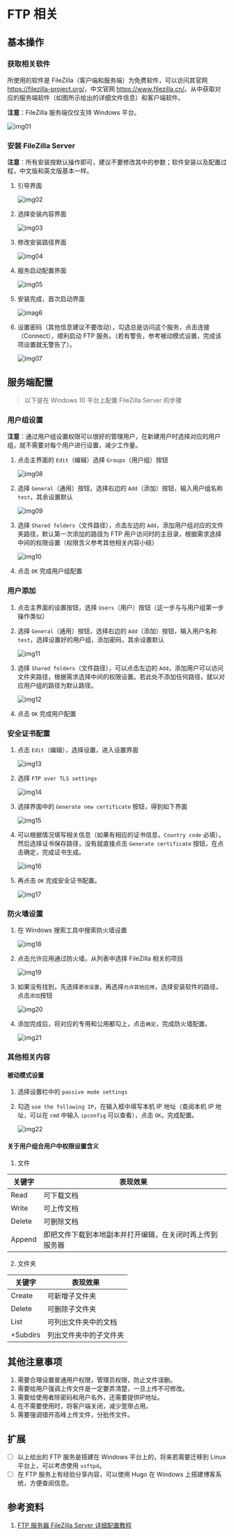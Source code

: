 # FTP 相关

## 基本操作

### 获取相关软件

所使用的软件是 FileZilla（客户端和服务端）为免费软件，可以访问其官网 <https://filezilla-project.org/>，中文官网 <https://www.filezilla.cn/>。从中获取对应的服务端软件（如图所示给出的详细文件信息）和客户端软件。

**注意**：FileZilla 服务端仅仅支持 Windows 平台。

![img01](https://raw.githubusercontent.com/NPUSCG/ImageCDN-Storage/master/2020/06/17/FTP-Manual-01.png)

### 安装 FileZilla Server

**注意**：所有安装按默认操作即可，建议不要修改其中的参数；软件安装以及配置过程，中文版和英文版基本一样。

1. 引导界面

   ![img02](https://raw.githubusercontent.com/NPUSCG/ImageCDN-Storage/master/2020/06/17/FTP-Manual-02.png)

2. 选择安装内容界面

   ![img03](https://raw.githubusercontent.com/NPUSCG/ImageCDN-Storage/master/2020/06/17/FTP-Manual-03.png)

3. 修改安装路径界面

   ![img04](https://raw.githubusercontent.com/NPUSCG/ImageCDN-Storage/master/2020/06/17/FTP-Manual-04.png)

4. 服务启动配置界面

   ![img05](https://raw.githubusercontent.com/NPUSCG/ImageCDN-Storage/master/2020/06/17/FTP-Manual-05.png)

5. 安装完成，首次启动界面

   ![imag6](https://raw.githubusercontent.com/NPUSCG/ImageCDN-Storage/master/2020/06/17/FTP-Manual-06.png)

6. 设置密码（其他信息建议不要改动），勾选总是访问这个服务，点击连接（Connect），顺利启动 FTP 服务。（若有警告，参考被动模式设置，完成该项设置就无警告了）。

   ![img07](https://raw.githubusercontent.com/NPUSCG/ImageCDN-Storage/master/2020/06/17/FTP-Manual-07.png)

## 服务端配置

> 以下是在 Windows 10 平台上配置 FileZilla Server 的步骤

### 用户组设置

**注意**：通过用户组设置权限可以很好的管理用户，在新建用户时选择对应的用户组，就不需要对每个用户进行设置，减少工作量。

1. 点击主界面的 `Edit`（编辑）选择 `Groups`（用户组）按钮

   ![img08](https://raw.githubusercontent.com/NPUSCG/ImageCDN-Storage/master/2020/06/17/FTP-Manual-08.png)

2. 选择 `General`（通用）按钮，选择右边的 `Add`（添加）按钮，输入用户组名称 `test`，其余设置默认

   ![img09](https://raw.githubusercontent.com/NPUSCG/ImageCDN-Storage/master/2020/06/17/FTP-Manual-09.png)

3. 选择 `Shared folders`（文件路径），点击左边的 `Add`，添加用户组对应的文件夹路径，默认第一次添加的路径为 FTP 用户访问时的主目录，根据需求选择中间的权限设置（权限含义参考其他相关内容小结）

   ![img10](https://raw.githubusercontent.com/NPUSCG/ImageCDN-Storage/master/2020/06/17/FTP-Manual-10.png)

4. 点击 `OK` 完成用户组配置

### 用户添加

1. 点击主界面的设置按钮，选择 `Users`（用户）按钮（这一步与与用户组第一步操作类似）

2. 选择 `General`（通用）按钮，选择右边的 `Add`（添加）按钮，输入用户名称 `test`，选择设置好的用户组，添加密码，其余设置默认

   ![img11](https://raw.githubusercontent.com/NPUSCG/ImageCDN-Storage/master/2020/06/17/FTP-Manual-11.png)

3. 选择 `Shared folders`（文件路径），可以点击左边的 `Add`，添加用户可以访问文件夹路径，根据需求选择中间的权限设置。若此处不添加任何路径，就以对应用户组的路径为默认路径。

   ![img12](https://raw.githubusercontent.com/NPUSCG/ImageCDN-Storage/master/2020/06/17/FTP-Manual-12.png)

4. 点击 `OK` 完成用户配置

### 安全证书配置

1. 点击 `Edit`（编辑），选择设置，进入设置界面

   ![img13](https://raw.githubusercontent.com/NPUSCG/ImageCDN-Storage/master/2020/06/17/FTP-Manual-13.png)

2. 选择 `FTP over TLS settings`

   ![img14](https://raw.githubusercontent.com/NPUSCG/ImageCDN-Storage/master/2020/06/17/FTP-Manual-14.png)

3. 选择界面中的 `Generate new certificate` 按钮，得到如下界面

   ![img15](https://raw.githubusercontent.com/NPUSCG/ImageCDN-Storage/master/2020/06/17/FTP-Manual-15.png)

4. 可以根据情况填写相关信息（如果有相应的证书信息，`Country code` 必填），然后选择证书保存路径，没有就直接点击 `Generate certificate` 按钮，在点击确定，完成证书生成。

   ![img16](https://raw.githubusercontent.com/NPUSCG/ImageCDN-Storage/master/2020/06/17/FTP-Manual-16.png)

5. 再点击 `OK` 完成安全证书配置。

   ![img17](https://raw.githubusercontent.com/NPUSCG/ImageCDN-Storage/master/2020/06/17/FTP-Manual-17.png)

### 防火墙设置

1. 在 Windows 搜索工具中搜索防火墙设置

   ![img18](https://raw.githubusercontent.com/NPUSCG/ImageCDN-Storage/master/2020/06/17/FTP-Manual-18.png)

2. 点击允许应用通过防火墙，从列表中选择 FileZilla 相关的项目

   ![img19](https://raw.githubusercontent.com/NPUSCG/ImageCDN-Storage/master/2020/06/17/FTP-Manual-19.png)

3. 如果没有找到，先选择`更改设置`，再选择`允许其他应用`，选择安装软件的路径，点击`添加`按钮

   ![img20](https://raw.githubusercontent.com/NPUSCG/ImageCDN-Storage/master/2020/06/17/FTP-Manual-20.png)

4. 添加完成后，将对应的专用和公用都勾上，点击`确定`，完成防火墙配置。

   ![img21](https://raw.githubusercontent.com/NPUSCG/ImageCDN-Storage/master/2020/06/17/FTP-Manual-21.png)

### 其他相关内容

#### 被动模式设置

1. 选择设置栏中的 `passive mode settings`

2. 勾选 `use the following IP`，在输入框中填写本机 IP 地址（查阅本机 IP 地址，可以在 `cmd` 中输入 `ipconfig` 可以查看），点击 `OK`，完成配置。

   ![img22](https://raw.githubusercontent.com/NPUSCG/ImageCDN-Storage/master/2020/06/17/FTP-Manual-22.png)

#### 关于用户组合用户中权限设置含义

1. 文件

| 关键字 | 表现效果                                                 |
| ------ | -------------------------------------------------------- |
| Read   | 可下载文档                                               |
| Write  | 可上传文档                                               |
| Delete | 可删除文档                                               |
| Append | 即把文件下载到本地副本并打开编辑，在关闭时再上传到服务器 |

2. 文件夹

| 关键字   | 表现效果               |
| -------- | ---------------------- |
| Create   | 可新增子文件夹         |
| Delete   | 可删除子文件夹         |
| List     | 可列出文件夹中的文档   |
| +Subdirs | 列出文件夹中的子文件夹 |

## 其他注意事项

1. 需要合理设置普通用户权限，管理员权限，防止文件误删。
2. 需要给用户强调上传文件是一定要弄清楚，一旦上传不可修改。
3. 需要给使用者除密码和用户名外，还需要提供IP地址。
4. 在不需要使用时，将客户端关闭，减少宽带占用。
5. 需要强调错开高峰上传文件，分批传文件。

## 扩展

- [ ] 以上给出的 FTP 服务是搭建在 Windows 平台上的，将来若需要迁移到 Linux 平台上，可以考虑使用 `vsftpd`。
- [ ] 在 FTP 服务上有经验分享内容，可以使用 Hugo 在 Windows 上搭建博客系统，方便查阅信息。

## 参考资料

1. [FTP 服务器 FileZilla Server 详细配置教程](https://www.jb51.net/article/122172.htm)